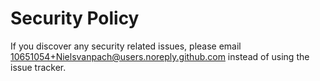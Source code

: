 # Security Policy

If you discover any security related issues, please email 10651054+Nielsvanpach@users.noreply.github.com instead of using the issue tracker.
